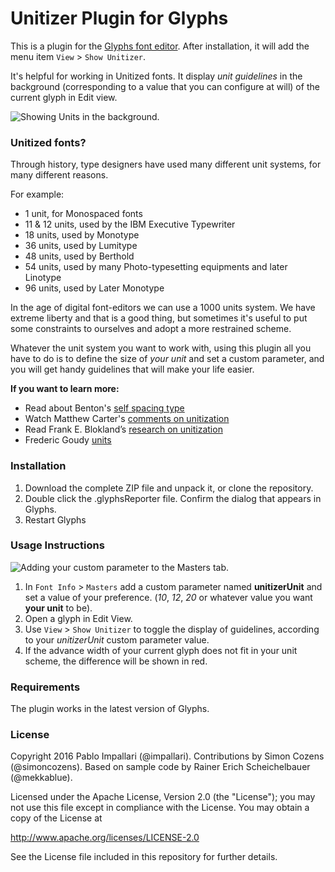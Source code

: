 # Unitizer Plugin for Glyphs

This is a plugin for the [Glyphs font editor](http://glyphsapp.com/). After installation, it will add the menu item `View` > `Show Unitizer`.

It's helpful for working in Unitized fonts. It display *unit guidelines* in the background (corresponding to a value that you can configure at will) of the current glyph in Edit view.

![Showing Units in the background.](unitizer01.png "Showing Units in the background")


### Unitized fonts?

Through history, type designers have used many different unit systems, for many different reasons.

For example:
- 1 unit, for Monospaced fonts
- 11 & 12 units, used by the IBM Executive Typewriter
- 18 units, used by Monotype
- 36 units, used by Lumitype
- 48 units, used by Berthold
- 54 units, used by many Photo-typesetting equipments and later Linotype
- 96 units, used by Later Monotype

In the age of digital font-editors we can use a 1000 units system. We have extreme liberty and that is a good thing, but sometimes it's useful to put some constraints to ourselves and adopt a more restrained scheme.

Whatever the unit system you want to work with, using this plugin all you have to do is to define the size of *your unit* and set a custom parameter, and you will get handy guidelines that will make your life easier.

**If you want to learn more:**

- Read about Benton's [self spacing type](https://archive.org/stream/BentonWaldoSpecimenBooklet1886/benton-waldo-specimen-booklet-1886-sos-0600dpijpg#page/n4/mode/1up)
- Watch Matthew Carter's [comments on unitization](https://vimeo.com/39071550#t=954s)
- Read Frank E. Blokland’s [research on unitization](http://www.lettermodel.org/)
- Frederic Goudy [units](https://raw.githubusercontent.com/impallari/Unitizer/master/GoudyUnits.png)

### Installation

1. Download the complete ZIP file and unpack it, or clone the repository.
2. Double click the .glyphsReporter file. Confirm the dialog that appears in Glyphs.
3. Restart Glyphs


### Usage Instructions

![Adding your custom parameter to the Masters tab.](unitizer02.png "Adding your custom parameter to the Masters tab")

1. In `Font Info` > `Masters` add a custom parameter named **unitizerUnit** and set a value of your preference. (*10*, *12*, *20* or whatever value you want **your unit** to be).
2. Open a glyph in Edit View.
3. Use `View` > `Show Unitizer` to toggle the display of guidelines, according to your *unitizerUnit* custom parameter value.
4. If the advance width of your current glyph does not fit in your unit scheme, the difference will be shown in red.


### Requirements

The plugin works in the latest version of Glyphs.


### License

Copyright 2016 Pablo Impallari (@impallari).
Contributions by Simon Cozens (@simoncozens).
Based on sample code by Rainer Erich Scheichelbauer (@mekkablue).

Licensed under the Apache License, Version 2.0 (the "License");
you may not use this file except in compliance with the License.
You may obtain a copy of the License at

http://www.apache.org/licenses/LICENSE-2.0

See the License file included in this repository for further details.
